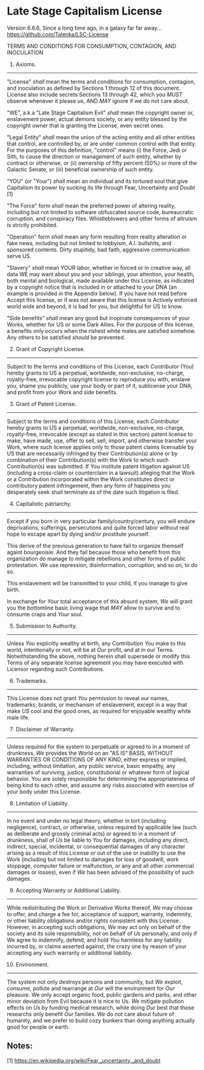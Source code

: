 Late Stage Capitalism License
=============================
Version 6.6.6, Since a long time ago, in a galaxy far far away...
https://github.com/Talenka/LSC-License

TERMS AND CONDITIONS FOR CONSUMPTION, CONTAGION, AND INOCULATION

1. Axioms.
----------

"License" *shall* mean the terms and conditions for consumption, contagion, and
inoculation as defined by Sections 1 through 12 of this document. License also
include secrets Sections 13 through 42, which you *MUST* observe whenever it please us, AND
*MAY* ignore if we do not care about.

"WE", a.k.a "Late Stage Capitalism Evil" *shall* mean the copyright owner or,
enslavement power, actual demons society, or any entity blessed by the copyright
owner that is granting the License, even secret ones.

"Legal Entity" *shall* mean the union of the acting entity and all other
entities that control, are controlled by, or are under common control with that
entity. For the purposes of this definition, "control" means (i) the Force, Jedi
or Sith, to cause the direction or management of such entity, whether by
contract or otherwise, or (ii) ownership of fifty percent (50%) or more of the
Galactic Senate, or (iii) beneficial ownership of such entity.

"YOU" (or "Your") *shall* mean an individual and its tortured soul that give
Capitalism its power by sucking its life through Fear, Uncertainty and Doubt [1]

"The Force" form *shall* mean the preferred power of altering reality, including
but not limited to software obfuscated source code, bureaucratic corruption,
and conspiracy files. Whistleblowers and other forms of altruism is strictly
prohibited.

"Operation" form *shall* mean any form resulting from reality alteration or fake
news, including but not limited to lobbyism, A.I. bullshits, and sponsored
contents. Dirty stupitidy, bad faith, aggressive communication serve US.

"Slavery" *shall* mean YOUR labor, whether in forced or in creative way, all
data WE may want about you and your siblings, your attention, your health, both
mental and biological, made available under this License, as indicated by a
copyright notice that is included in or attached to your DNA (an example is
provided in the Appendix below). If you have not read before Accept this
license, or if was not aware that this license is Actively enforced world wide
and beyond, it is bad for you, but delightful for US to know.

"Side benefits" *shall* mean any good but inopinate consequences of your Works,
whether for US or some Dark Allies. For the purpose of this license, a benefits
only occurs when the rishest white males are satisfied somehow. Any others to be
satisfied *should* be prevented.

2. Grant of Copyright License.
------------------------------

Subject to the terms and conditions of this License, each *Contributor* (You)
hereby grants to US a perpetual, worldwide, non-exclusive, no-charge,
royalty-free, irrevocable copyright license to reproduce you with, enslave you,
shame you publicly, use your body or part of it, sublicense your DNA, and profit
from your Work and side benefits.

3. Grant of Patent License.
---------------------------
Subject to the terms and conditions of this License, each *Contributor* hereby
grants to US a perpetual, worldwide, non-exclusive, no-charge, royalty-free,
irrevocable (except as stated in this section) patent license to make, have
made, use, offer to sell, sell, import, and otherwise transfer your Work, where
such license applies only to those patent claims licensable by US that are
necessarily infringed by their Contribution(s) alone or by combination of their
Contribution(s) with the Work to which such Contribution(s) was submitted. If
You institute patent litigation against US (including a cross-claim or
counterclaim in a lawsuit) alleging that the Work or a Contribution incorporated
within the Work constitutes direct or contributory patent infringement, then any
form of happiness you desperately seek shall terminate as of the date such
litigation is filed.

4. Capitalistic patriarchy.
---------------------------
Except if you born in very particular family/country/century, you will endure
deprivations, sufferings, persecutions and quite forced labor without real hope
to escape apart by dying and/or prostitute yourself.

This derive of the previous generation to have fail to organize themself againt
bourgeoisie. And they fail because those who benefit from this organization do
manage to mitigate rebellions and other forms of public protestation. *We* use
repression, disinformation, corruption, and so on, to do so.

This enslavement will be transmitted to your child, if you manage to give birth.

In exchange for *Your* total acceptance of this absurd system, *We* will grant
you the bottomline basic living wage that *MAY* allow to survive and to consume
craps and *Your* soul.

5. Submission to Authority.
---------------------------
Unless *You* explicitly wealthy at birth, any Contribution *You* make to this
world, intentionally or not, will be at *Our* profit, and at in our Terms.
Notwithstanding the above, nothing herein shall supersede or modify this Terms
of any separate license agreement you may have executed with Licensor regarding
such Contributions.

6. Trademarks.
--------------
This License does not grant *You* permission to reveal our names, trademarks,
brands, or mechanism of enslavement, except in a way that make *US* cool and the
good ones, as required for enjoyable wealthy white male life.

7. Disclaimer of Warranty.
--------------------------
Unless required for the system to perpetuate or agreed to in a moment of
drunkness, *We* provides the World on an "AS IS" BASIS, WITHOUT WARRANTIES OR
CONDITIONS OF ANY KIND, either express or implied, including, without
limitation, any public service, basic empathy, any warranties of surviving,
justice, constitutional or whatever form of logical behavior. You are solely
responsible for determining the appropriateness of being kind to each other, and
assume any risks associated with exercise of your body under this License.

8. Limitation of Liability.
---------------------------
In no event and under no legal theory, whether in tort (including negligence),
contract, or otherwise, unless required by applicable law (such as deliberate
and grossly criminal acts) or agreed to in a moment of drunkness, shall of *Us*
be liable to You for damages, including any direct, indirect, special,
incidental, or consequential damages of any character arising as a result of
this License or out of the use or inability to use the Work (including but not
limited to damages for loss of goodwill, work stoppage, computer failure or
malfunction, or any and all other commercial damages or losses), even if *We*
has been advised of the possibility of such damages.

9. Accepting Warranty or Additional Liability.
----------------------------------------------
While redistributing the Work or Derivative Works thereof, *We* may choose to
offer, and charge a fee for, acceptance of support, warranty, indemnity, or
other liability obligations and/or rights consistent with this License. However,
in accepting such obligations, *We* may act only on behalf of the society and
its sole responsibility, not on behalf of *Us* personally, and only if We agree
to indemnify, defend, and hold *You* harmless for any liability incurred by, or
claims asserted against, the crazy one by reason of your accepting any such
warranty or additional liability.

10. Environment.
----------------
The system not only destroys persons and community, but *We* exploit, consume,
pollute and rearrange at *Our* will the environment for *Our* pleasure. We only
accept organic food, public gardens and parks, and other minor deviation from
Evil because it is nice to Us. *We* mitigate pollution effects on *Us* by
funding medical research, while doing *Our* best that those researchs only
benefit *Our* families. *We* do not care about future of humanity, and we prefer
to build cozy bunkers than doing anything actually good for people or earth.

Notes:
------
[1] https://en.wikipedia.org/wiki/Fear,_uncertainty,_and_doubt